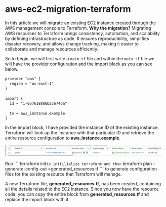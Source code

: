 # aws-ec2-migration-terraform

In this article we will migrate an existing EC2 instance created through the AWS management console to Terraform. **Why the migration?** 
Migrating AWS resources to Terraform brings consistency, automation, and scalability by defining infrastructure as code. It ensures reproducibility, simplifies disaster recovery, and allows change tracking, making it easier to collaborate and manage resources efficiently.

So to begin, we will first write a ``` main.tf ``` file and within the ``` main.tf ``` file we will have the provider configuration and the import block as you can see below. 

```
provider "aws" {
  region = "us-east-1"
}

import {
  id = "i-057618886b256746a"

  to = aws_instance.example
}
```

In the import block, I have provided the instance ID of the existing instance. Terraform will look up the instance with that particular ID and retrieve the entire resource configuration to **aws_instance.example**.

![alt text](image.png)

Run ````terraform init``` to initilialize terraform and then ``` terraform plan -generate-config-out =generated_resources.tf ``` to generate configuration files for the existing resource that Terraform will manage. 

A new Terraform file, **generated_resources.tf**, has been created, containing all the details related to the EC2 instance. Since you now have the resource code, you can copy the entire block from **generated_resources.tf** and replace the import block with it.

